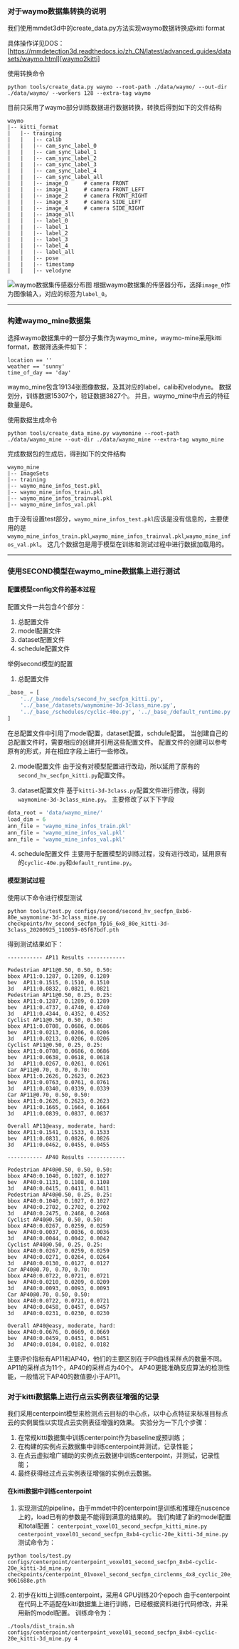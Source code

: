 ### 对于waymo数据集转换的说明
我们使用mmdet3d中的create_data.py方法实现waymo数据转换成kitti format

具体操作详见DOS：[https://mmdetection3d.readthedocs.io/zh_CN/latest/advanced_guides/datasets/waymo.html][waymo2kitti]

[waymo2kitti]: https://mmdetection3d.readthedocs.io/zh_CN/latest/advanced_guides/datasets/waymo.html

使用转换命令
```shell script
python tools/create_data.py waymo --root-path ./data/waymo/ --out-dir ./data/waymo/ --workers 128 --extra-tag waymo
```
目前只采用了waymo部分训练数据进行数据转换，转换后得到如下的文件结构
```text
waymo
|-- kitti_format
|   |-- trainging
|   |   |-- calib 
|   |   |-- cam_sync_label_0
|   |   |-- cam_sync_label_1
|   |   |-- cam_sync_label_2
|   |   |-- cam_sync_label_3
|   |   |-- cam_sync_label_4
|   |   |-- cam_sync_label_all
|   |   |-- image_0     # camera FRONT
|   |   |-- image_1     # camera FRONT_LEFT
|   |   |-- image_2     # camera FRONT_RIGHT
|   |   |-- image_3     # camera SIDE_LEFT
|   |   |-- image_4     # camera SIDE_RIGHT
|   |   |-- image_all
|   |   |-- label_0
|   |   |-- label_1
|   |   |-- label_2
|   |   |-- label_3
|   |   |-- label_4
|   |   |-- label_all
|   |   |-- pose
|   |   |-- timestamp
|   |   |-- velodyne
```
![waymo数据集传感器分布图](resources/waymo_sensor.png)
根据waymo数据集的传感器分布，选择`image_0`作为图像输入，对应的标签为`label_0`。

---

### 构建waymo_mine数据集
选择waymo数据集中的一部分子集作为waymo_mine，waymo-mine采用kitti format，数据筛选条件如下：
```text
location == ''
weather == 'sunny'
time_of_day == 'day'
```
waymo_mine包含19134张图像数据，及其对应的label，calib和velodyne。
数据划分，训练数据15307个，验证数据3827个。
并且，waymo_mine中点云的特征数量是6。

使用数据生成命令
```shell script
python tools/create_data_mine.py waymomine --root-path ./data/waymo_mine --out-dir ./data/waymo_mine --extra-tag waymo_mine
```
完成数据包的生成后，得到如下的文件结构
```text
waymo_mine
|-- ImageSets
|-- training
|-- waymo_mine_infos_test.pkl
|-- waymo_mine_infos_train.pkl
|-- waymo_mine_infos_trainval.pkl
|-- waymo_mine_infos_val.pkl
```
由于没有设置test部分，`waymo_mine_infos_test.pkl`应该是没有信息的，主要使用的是`waymo_mine_infos_train.pkl`,`waymo_mine_infos_trainval.pkl`,`waymo_mine_infos_val.pkl`。
这几个数据包是用于模型在训练和测试过程中进行数据加载用的。

---

### 使用SECOND模型在waymo_mine数据集上进行测试
#### 配置模型config文件的基本过程
配置文件一共包含4个部分：
1. 总配置文件
2. model配置文件
3. dataset配置文件
4. schedule配置文件

举例second模型的配置
1. 总配置文件
```python
_base_ = [
    '../_base_/models/second_hv_secfpn_kitti.py',
    '../_base_/datasets/waymomine-3d-3class_mine.py',
    '../_base_/schedules/cyclic-40e.py', '../_base_/default_runtime.py'
]
```
在总配置文件中引用了model配置，dataset配置，schdule配置。
当创建自己的总配置文件时，需要相应的创建并引用这些配置文件。
配置文件的创建可以参考原有的形式，并在相应字段上进行一些修改。

2. model配置文件
由于没有对模型配置进行改动，所以延用了原有的`second_hv_secfpn_kitti.py`配置文件。

3. dataset配置文件
基于`kitti-3d-3class.py`配置文件进行修改，得到`waymomine-3d-3class_mine.py`。
主要修改了以下下字段
```python
data_root = 'data/waymo_mine/'
load_dim = 6
ann_file = 'waymo_mine_infos_train.pkl'
ann_file = 'waymo_mine_infos_val.pkl'
ann_file = 'waymo_mine_infos_val.pkl'
```

4. schedule配置文件
主要用于配置模型的训练过程，没有进行改动，延用原有的`cyclic-40e.py`和`default_runtime.py`。

#### 模型测试过程
使用以下命令进行模型测试
```shell script
python tools/test.py configs/second/second_hv_secfpn_8xb6-80e_waymomine-3d-3class_mine.py checkpoints/hv_second_secfpn_fp16_6x8_80e_kitti-3d-3class_20200925_110059-05f67bdf.pth
```
得到测试结果如下：
```text
----------- AP11 Results ------------

Pedestrian AP11@0.50, 0.50, 0.50:
bbox AP11:0.1287, 0.1289, 0.1289
bev  AP11:0.1515, 0.1510, 0.1510
3d   AP11:0.0832, 0.0821, 0.0821
Pedestrian AP11@0.50, 0.25, 0.25:
bbox AP11:0.1287, 0.1289, 0.1289
bev  AP11:0.4737, 0.4740, 0.4740
3d   AP11:0.4344, 0.4352, 0.4352
Cyclist AP11@0.50, 0.50, 0.50:
bbox AP11:0.0708, 0.0686, 0.0686
bev  AP11:0.0213, 0.0206, 0.0206
3d   AP11:0.0213, 0.0206, 0.0206
Cyclist AP11@0.50, 0.25, 0.25:
bbox AP11:0.0708, 0.0686, 0.0686
bev  AP11:0.0638, 0.0618, 0.0618
3d   AP11:0.0267, 0.0261, 0.0261
Car AP11@0.70, 0.70, 0.70:
bbox AP11:0.2626, 0.2623, 0.2623
bev  AP11:0.0763, 0.0761, 0.0761
3d   AP11:0.0340, 0.0339, 0.0339
Car AP11@0.70, 0.50, 0.50:
bbox AP11:0.2626, 0.2623, 0.2623
bev  AP11:0.1665, 0.1664, 0.1664
3d   AP11:0.0839, 0.0837, 0.0837

Overall AP11@easy, moderate, hard:
bbox AP11:0.1541, 0.1533, 0.1533
bev  AP11:0.0831, 0.0826, 0.0826
3d   AP11:0.0462, 0.0455, 0.0455

----------- AP40 Results ------------

Pedestrian AP40@0.50, 0.50, 0.50:
bbox AP40:0.1040, 0.1027, 0.1027
bev  AP40:0.1131, 0.1108, 0.1108
3d   AP40:0.0415, 0.0411, 0.0411
Pedestrian AP40@0.50, 0.25, 0.25:
bbox AP40:0.1040, 0.1027, 0.1027
bev  AP40:0.2702, 0.2702, 0.2702
3d   AP40:0.2475, 0.2468, 0.2468
Cyclist AP40@0.50, 0.50, 0.50:
bbox AP40:0.0267, 0.0259, 0.0259
bev  AP40:0.0037, 0.0036, 0.0036
3d   AP40:0.0044, 0.0042, 0.0042
Cyclist AP40@0.50, 0.25, 0.25:
bbox AP40:0.0267, 0.0259, 0.0259
bev  AP40:0.0271, 0.0264, 0.0264
3d   AP40:0.0130, 0.0127, 0.0127
Car AP40@0.70, 0.70, 0.70:
bbox AP40:0.0722, 0.0721, 0.0721
bev  AP40:0.0210, 0.0209, 0.0209
3d   AP40:0.0093, 0.0093, 0.0093
Car AP40@0.70, 0.50, 0.50:
bbox AP40:0.0722, 0.0721, 0.0721
bev  AP40:0.0458, 0.0457, 0.0457
3d   AP40:0.0231, 0.0230, 0.0230

Overall AP40@easy, moderate, hard:
bbox AP40:0.0676, 0.0669, 0.0669
bev  AP40:0.0459, 0.0451, 0.0451
3d   AP40:0.0184, 0.0182, 0.0182
```
主要评价指标有AP11和AP40，他们的主要区别在于PR曲线采样点的数量不同。
AP11的采样点为11个，AP40的采样点为40个。
AP40更能准确反应算法的检测性能，一般情况下AP40的数值要小于AP11。


### 对于kitti数据集上进行点云实例表征增强的记录
我们采用centerpoint模型来检测点云目标的中心点，以中心点特征来标准目标点云的实例属性以实现点云实例表征增强的效果。
实验分为一下几个步骤：
1. 在常规kitti数据集中训练centerpoint作为baseline或预训练；
2. 在构建的实例点云数据集中训练centerpoint并测试，记录性能；
3. 在点云虚拟增广辅助的实例点云数据中训练centerpoint，并测试，记录性能；
4. 最终获得经过点云实例表征增强的实例点云数据。

#### 在kitti数据中训练centerpoint
1. 实现测试的pipeline，由于mmdet中的centerpoint是训练和推理在nuscence上的，load已有的参数是不能得到满意的结果的。
我们构建了新的model配置和total配置：
`centerpoint_voxel01_second_secfpn_kitti_mine.py`
`centerpoint_voxel01_second_secfpn_8xb4-cyclic-20e_kitti-3d_mine.py`
测试命令为：
```shell script
python tools/test.py configs/centerpoint/centerpoint_voxel01_second_secfpn_8xb4-cyclic-20e_kitti-3d_mine.py checkpoints/centerpoint_01voxel_second_secfpn_circlenms_4x8_cyclic_20e_nus_20220810_030004-9061688e.pth
```

2. 初步在kitti上训练centerpoint，采用4 GPU训练20个epoch
由于centerpoint在代码上不适配在kitti数据集上进行训练，已经根据资料进行代码修改，并采用新的model配置。
训练命令为：
```shell script
./tools/dist_train.sh configs/centerpoint/centerpoint_voxel01_second_secfpn_8xb4-cyclic-20e_kitti-3d_mine.py 4
```